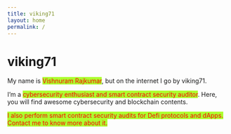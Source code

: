 ```yaml
---
title: viking71
layout: home
permalink: /
---
```


# viking71

<style>
mark{
    color:red;
}
</style>

My name is <mark style="background: #ADFF2F!important">Vishnuram Rajkumar</mark>, but on the internet I go by viking71.

I’m a <mark style="background: #ADFF2F!important">cybersecurity enthusiast and smart contract security auditor</mark>. Here, you will find awesome cybersecurity and blockchain contents.

<mark style="background: #ADFF2F!important">I also perform smart contract security audits for Defi protocols and dApps. Contact me to know more about it.</mark>
